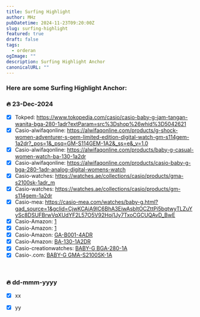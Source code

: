 ```yaml
---
title: Surfing Highlight 
author: MHz
pubDatetime: 2024-11-23T09:20:00Z
slug: surfing-highlight
featured: true
draft: false
tags:
  - orderan
ogImage: ""
description: Surfing Highlight Anchor
canonicalURL: ""
---
```


### Here are some Surfing Highlight Anchor:

### 🔥 23-Dec-2024

- [x] Tokped: https://www.tokopedia.com/casio/casio-baby-g-jam-tangan-wanita-bga-280-1adr?extParam=src%3Dshop%26whid%3D5042621
- [x] Casio-alwifaqonline: https://alwifaqonline.com/products/g-shock-women-adventurer-s-gem-limited-edition-digital-watch-gm-s114gem-1a2dr?_pos=1&_psq=GM-S114GEM-1A2&_ss=e&_v=1.0
- [x] Casio-alwifaqonline: https://alwifaqonline.com/products/baby-g-casual-women-watch-ba-130-1a2dr
- [x] Casio-alwifaqonline: https://alwifaqonline.com/products/casio-baby-g-bga-280-1adr-analog-digital-womens-watch
- [x] Casio-watches: https://watches.ae/collections/casio/products/gma-s2100sk-1adr_m
- [x] Casio-watches: https://watches.ae/collections/casio/products/gm-s114gem-1a2dr
- [x] Casio-mea: https://casio-mea.com/watches/baby-g.html?gad_source=1&gclid=CjwKCAiA9IC6BhA3EiwAsbltOCZttPi5bqtwyTLZuYySc8DSUFBrwVqXUdYF2L57O5V92Hoj1Jy7TxoCGCUQAvD_BwE
- [x] Casio-Amazon: [1](https://www.amazon.ae/Casio-G-Shock-GBD200SM-1A6-Black-Purple/dp/B09G722568/ref=sr_1_11?crid=1LVH0QNQJ2L2J&dib=eyJ2IjoiMSJ9.1PHfYSi1zXXDYBKFTryi-FmmtmNO4njHyp5NUcv0sXk22SFPJF6OQC4xF4LKynzjD-EAiqlgh_pXCKQejp7OIXajLxo-oFtmTKBlQzda8qRtSm2Ory5wzCQdx4XMd1EXULUgcY3nPRcD9AGAFi2Y9ZsVbgdvYhz-urxxU9zFfSGriSpEngB4Wq5oPP7RFkSjnd9AUywOGfdk165csYv2jUVmQ-yJwCKGUhX9B7GZlrX1ahSJ4sXvBl_8PlFsxxj9gpaiW4Y3gVa4G63LUG-K7io1IDExKUbTu70FO1CqoXA.ai9mIlodYdYug5lQnlUdFJE7OgXsWfL-GNDJkJ5Irzk&dib_tag=se&keywords=casio+purple&qid=1732342579&sprefix=casio+pur%2Caps%2C2056&sr=8-11)
- [x] Casio-Amazon: [1](https://www.amazon.ae/Casio-G-Shock-GBD200SM-1A6-Black-Purple/dp/B09G722568/ref=sr_1_11?crid=1LVH0QNQJ2L2J&dib=eyJ2IjoiMSJ9.1PHfYSi1zXXDYBKFTryi-FmmtmNO4njHyp5NUcv0sXk22SFPJF6OQC4xF4LKynzjD-EAiqlgh_pXCKQejp7OIXajLxo-oFtmTKBlQzda8qRtSm2Ory5wzCQdx4XMd1EXULUgcY3nPRcD9AGAFi2Y9ZsVbgdvYhz-urxxU9zFfSGriSpEngB4Wq5oPP7RFkSjnd9AUywOGfdk165csYv2jUVmQ-yJwCKGUhX9B7GZlrX1ahSJ4sXvBl_8PlFsxxj9gpaiW4Y3gVa4G63LUG-K7io1IDExKUbTu70FO1CqoXA.ai9mIlodYdYug5lQnlUdFJE7OgXsWfL-GNDJkJ5Irzk&dib_tag=se&keywords=casio+purple&qid=1732342579&sprefix=casio+pur%2Caps%2C2056&sr=8-11)
- [x] Casio-Amazon: [GA-B001-4ADR](https://www.amazon.ae/dp/B0CT8C9DKL/ref=sspa_dk_detail_7?pd_rd_i=B0CT8C9DKL&pd_rd_w=0ZSUm&content-id=amzn1.sym.d5a306bc-ac4f-40bc-bfb2-19272712f648&pf_rd_p=d5a306bc-ac4f-40bc-bfb2-19272712f648&pf_rd_r=TGR6R1KWKHK799NMKT84&pd_rd_wg=8Gf7o&pd_rd_r=86172dc6-57a3-4412-9177-7c66774359b2&s=fashion&sp_csd=d2lkZ2V0TmFtZT1zcF9kZXRhaWwy&th=1)
- [x] Casio-Amazon: [BA-130-1A2DR](https://www.amazon.ae/Casio-Baby-G-Analog-Digital-BA-130-1A2DR-BX178/dp/B081YT7MZC/ref=sr_1_1?crid=3KX8YOG0V4T3D&dib=eyJ2IjoiMSJ9.CX7Ln-8JN5bCZ3nSMVHOBw.1rx8XaVvJJYeFSl8y1psCAVLkhqtzHNeWUCHlbzMZ8k&dib_tag=se&keywords=BA-130-1A2DR&qid=1732343630&sprefix=ba-130-1a2dr%2Caps%2C661&sr=8-1)
- [x] Casio-creationwatches: [BABY-G BGA-280-1A](https://www.creationwatches.com/products/casio-ladies-baby-g-65/casio-baby-g-world-time-analog-digital-bga-280-1a-bga280-1-100m-womens-watch-22621.html)
- [x] Casio-.com: [BABY-G GMA-S2100SK-1A](https://www.casio.com/ca-en/watches/gshock/product.GMA-S2100SK-1A/)

<br>

### 🔥 dd-mmm-yyyy
- [x] xx
- [x] yy

